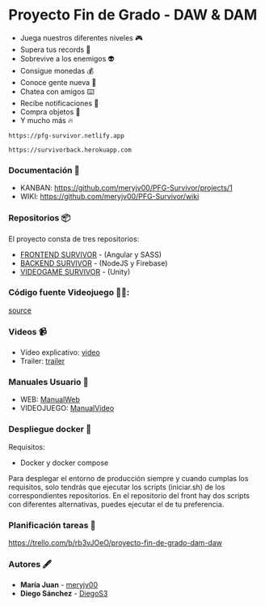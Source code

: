 # Proyecto Fin de Grado - DAW & DAM

- Juega nuestros diferentes niveles 🎮
- Supera tus records 💯
- Sobrevive a los enemigos 👽
- Consigue monedas 💰
- Conoce gente nueva 👬
- Chatea con amigos ⌨️
- Recibe notificaciones 🚨
- Compra objetos 🔫
- Y mucho más 🔥

```
https://pfg-survivor.netlify.app
```
```
https://survivorback.herokuapp.com
```

### Documentación 📰
- KANBAN: https://github.com/meryjv00/PFG-Survivor/projects/1 
- WIKI: https://github.com/meryjv00/PFG-Survivor/wiki 

### Repositorios 📦
El proyecto consta de tres repositorios:
- [FRONTEND SURVIVOR](https://github.com/meryjv00/PFG-Survivor) - (Angular y SASS)
- [BACKEND SURVIVOR](https://github.com/meryjv00/PFG-Survivor-Back) - (NodeJS y Firebase)
- [VIDEOGAME SURVIVOR](https://github.com/DiegoS3/Survivor) - (Unity)

 ### Código fuente Videojuego 👨‍💻: 
 [source] 
 
 ### Videos 📹 
 
 - Vídeo explicativo: [video]  
 - Trailer: [trailer]

### Manuales Usuario 📕

- WEB: [ManualWeb]  
- VIDEOJUEGO: [ManualVideo]  

### Despliegue docker 🧱

Requisitos:
- Docker y docker compose

Para desplegar el entorno de producción siempre y cuando cumplas los requisitos, solo tendrás que ejecutar los scripts (iniciar.sh) de los correspondientes repositorios.
En el repositorio del front hay dos scripts con diferentes alternativas, puedes ejecutar el de tu preferencia.

### Planificación tareas 📜 
https://trello.com/b/rb3vJOeO/proyecto-fin-de-grado-dam-daw

### Autores 🖋
* **María Juan** - [meryjv00](https://github.com/meryjv00)
* **Diego Sánchez** - [DiegoS3](https://github.com/DiegoS3)

[source]: https://drive.google.com/file/d/1osHOYslKC93BuPduVjzo8Q13FT_9kyTs/view?usp=sharing
[video]: https://youtu.be/i52JLuK1n9A
[trailer]: https://youtu.be/eNcuMn3SGqU
[ManualWeb]: https://meryjv00.github.io/PFG-Survivor/
[ManualVideo]: https://diegos3.github.io/Survivor/
